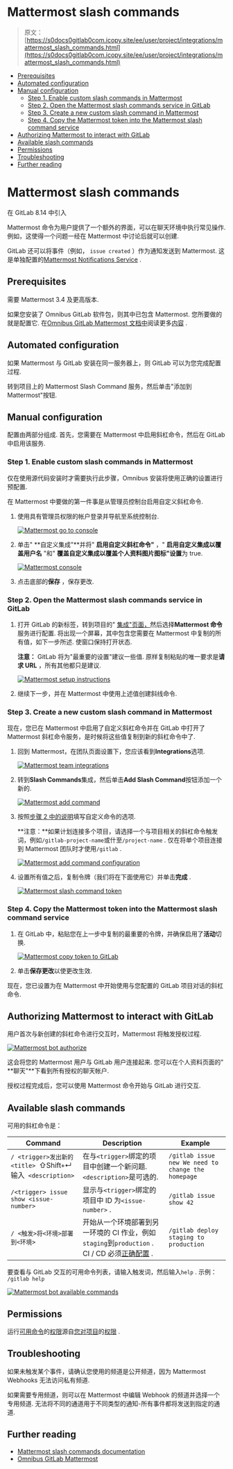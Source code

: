 # Mattermost slash commands

> 原文：[https://s0docs0gitlab0com.icopy.site/ee/user/project/integrations/mattermost_slash_commands.html](https://s0docs0gitlab0com.icopy.site/ee/user/project/integrations/mattermost_slash_commands.html)

*   [Prerequisites](#prerequisites)
*   [Automated configuration](#automated-configuration)
*   [Manual configuration](#manual-configuration)
    *   [Step 1\. Enable custom slash commands in Mattermost](#step-1-enable-custom-slash-commands-in-mattermost)
    *   [Step 2\. Open the Mattermost slash commands service in GitLab](#step-2-open-the-mattermost-slash-commands-service-in-gitlab)
    *   [Step 3\. Create a new custom slash command in Mattermost](#step-3-create-a-new-custom-slash-command-in-mattermost)
    *   [Step 4\. Copy the Mattermost token into the Mattermost slash command service](#step-4-copy-the-mattermost-token-into-the-mattermost-slash-command-service)
*   [Authorizing Mattermost to interact with GitLab](#authorizing-mattermost-to-interact-with-gitlab)
*   [Available slash commands](#available-slash-commands)
*   [Permissions](#permissions)
*   [Troubleshooting](#troubleshooting)
*   [Further reading](#further-reading)

# Mattermost slash commands[](#mattermost-slash-commands "Permalink")

在 GitLab 8.14 中引入

Mattermost 命令为用户提供了一个额外的界面，可以在聊天环境中执行常见操作. 例如，这使得一个问题一经在 Mattermost 中讨论后就可以创建.

GitLab 还可以将事件（例如， `issue created` ）作为通知发送到 Mattermost. 这是单独配置的[Mattermost Notifications Service](mattermost.html) .

## Prerequisites[](#prerequisites "Permalink")

需要 Mattermost 3.4 及更高版本.

如果您安装了 Omnibus GitLab 软件包，则其中已包含 Mattermost. 您所要做的就是配置它. 在[Omnibus GitLab Mattermost 文档中](https://s0docs0gitlab0com.icopy.site/omnibus/gitlab-mattermost/)阅读更多[内容](https://s0docs0gitlab0com.icopy.site/omnibus/gitlab-mattermost/) .

## Automated configuration[](#automated-configuration "Permalink")

如果 Mattermost 与 GitLab 安装在同一服务器上，则 GitLab 可以为您完成配置过程.

转到项目上的 Mattermost Slash Command 服务，然后单击"添加到 Mattermost"按钮.

## Manual configuration[](#manual-configuration "Permalink")

配置由两部分组成. 首先，您需要在 Mattermost 中启用斜杠命令，然后在 GitLab 中启用该服务.

### Step 1\. Enable custom slash commands in Mattermost[](#step-1-enable-custom-slash-commands-in-mattermost "Permalink")

仅在使用源代码安装时才需要执行此步骤，Omnibus 安装将使用正确的设置进行预配置.

在 Mattermost 中要做的第一件事是从管理员控制台启用自定义斜杠命令.

1.  使用具有管理员权限的帐户登录并导航至系统控制台.

    [![Mattermost go to console](img/e9fe43924bd4226e7b819104bcc8b8c1.png)](img/mattermost_goto_console.png)

2.  单击" **自定义集成"**并将" **启用自定义斜杠命令"** ，" **启用自定义集成以覆盖用户名** "和" **覆盖自定义集成以覆盖个人资料图片图标"设置**为 true.

    [![Mattermost console](img/75ffde23ab0100e58532632d19b84db0.png)](img/mattermost_console_integrations.png)

3.  点击底部的**保存** ，保存更改.

### Step 2\. Open the Mattermost slash commands service in GitLab[](#step-2-open-the-mattermost-slash-commands-service-in-gitlab "Permalink")

1.  打开 GitLab 的新标签，转到项目的" [集成"页面，](overview.html#accessing-integrations)然后选择**Mattermost 命令**服务进行配置. 将出现一个屏幕，其中包含您需要在 Mattermost 中复制的所有值，如下一步所述. 使窗口保持打开状态.

    **注意：** GitLab 将为"最重要的设置"建议一些值. 原样复制粘贴的唯一要求是**请求 URL** ，所有其他都只是建议.

    [![Mattermost setup instructions](img/801adc20d157f18e08adbd379180f3c7.png)](img/mattermost_config_help.png)

2.  继续下一步，并在 Mattermost 中使用上述值创建斜线命令.

### Step 3\. Create a new custom slash command in Mattermost[](#step-3-create-a-new-custom-slash-command-in-mattermost "Permalink")

现在，您已在 Mattermost 中启用了自定义斜杠命令并在 GitLab 中打开了 Mattermost 斜杠命令服务，是时候将这些值复制到新的斜杠命令中了.

1.  回到 Mattermost，在团队页面设置下，您应该看到**Integrations**选项.

    [![Mattermost team integrations](img/d7b5490ec5cb26ce71f19d5c56f003f3.png)](img/mattermost_team_integrations.png)

2.  转到**Slash Commands**集成，然后单击**Add Slash Command**按钮添加一个新的.

    [![Mattermost add command](img/3694fc45636610ba5fb4e24d7a9eb3b9.png)](img/mattermost_add_slash_command.png)

3.  按照[步骤 2 中的说明](#step-2-open-the-mattermost-slash-commands-service-in-gitlab)填写自定义命令的选项.

    **注意：**如果计划连接多个项目，请选择一个与项目相关的斜杠命令触发词，例如`/gitlab-project-name`或什至`/project-name` . 仅在将单个项目连接到 Mattermost 团队时才使用`/gitlab` .

    [![Mattermost add command configuration](img/1fdfdef058a3092e25352089de97fee6.png)](img/mattermost_slash_command_configuration.png)

4.  设置所有值之后，复制令牌（我们将在下面使用它）并单击**完成** .

    [![Mattermost slash command token](img/41571e3a155c671e6ff9f259f20fdeed.png)](img/mattermost_slash_command_token.png)

### Step 4\. Copy the Mattermost token into the Mattermost slash command service[](#step-4-copy-the-mattermost-token-into-the-mattermost-slash-command-service "Permalink")

1.  在 GitLab 中，粘贴您在上一步中复制的最重要的令牌，并确保启用了**活动**切换.

    [![Mattermost copy token to GitLab](img/07c2c84efb64460dfa2373f1f75645ab.png)](img/mattermost_gitlab_token.png)

2.  单击**保存更改**以使更改生效.

现在，您已设置为在 Mattermost 中开始使用与您配置的 GitLab 项目对话的斜杠命令.

## Authorizing Mattermost to interact with GitLab[](#authorizing-mattermost-to-interact-with-gitlab "Permalink")

用户首次与新创建的斜杠命令进行交互时，Mattermost 将触发授权过程.

[![Mattermost bot authorize](img/6e17896087b8446f53400a1c8d39c0d6.png)](img/mattermost_bot_auth.png)

这会将您的 Mattermost 用户与 GitLab 用户连接起来. 您可以在个人资料页面的" **聊天"**下看到所有授权的聊天帐户.

授权过程完成后，您可以使用 Mattermost 命令开始与 GitLab 进行交互.

## Available slash commands[](#available-slash-commands "Permalink")

可用的斜杠命令是：

| Command | Description | Example |
| --- | --- | --- |
| `/ <trigger>发出新的<title> `⇧Shift` + `↵输入` <description>` | 在与`<trigger>`绑定的项目中创建一个新问题. `<description>`是可选的. | `/gitlab issue new We need to change the homepage` |
| `/<trigger> issue show <issue-number>` | 显示与`<trigger>`绑定的项目中 ID 为`<issue-number>` . | `/gitlab issue show 42` |
| `/ <触发>将<环境>部署到<环境>` | 开始从一个环境部署到另一环境的 CI 作业，例如`staging`到`production` . CI / CD 必须[正确配置](../../../ci/yaml/README.html) . | `/gitlab deploy staging to production` |

要查看与 GitLab 交互的可用命令列表，请输入触发词，然后输入`help` . 示例： `/gitlab help`

[![Mattermost bot available commands](img/0c549416181d6e18eb1dd34825b00425.png)](img/mattermost_bot_available_commands.png)

## Permissions[](#permissions "Permalink")

运行[可用命令](#available-slash-commands)的[权限](../../permissions.html#project-members-permissions)源自[您对项目](../../permissions.html#project-members-permissions)的[权限](../../permissions.html#project-members-permissions) .

## Troubleshooting[](#troubleshooting "Permalink")

如果未触发某个事件，请确认您使用的频道是公开频道，因为 Mattermost Webhooks 无法访问私有频道.

如果需要专用频道，则可以在 Mattermost 中编辑 Webhook 的频道并选择一个专用频道. 无法将不同的通道用于不同类型的通知-所有事件都将发送到指定的通道.

## Further reading[](#further-reading "Permalink")

*   [Mattermost slash commands documentation](https://docs.mattermost.com/developer/slash-commands.html)
*   [Omnibus GitLab Mattermost](https://s0docs0gitlab0com.icopy.site/omnibus/gitlab-mattermost/)